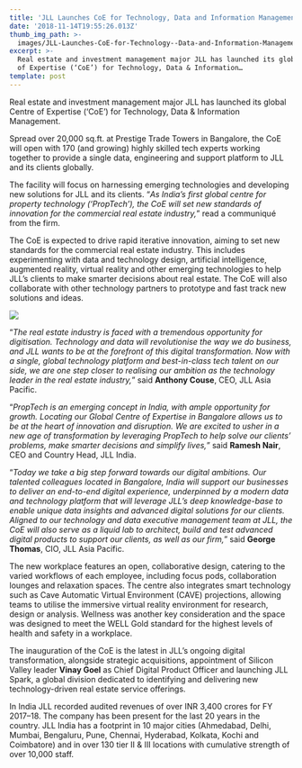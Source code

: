 ```yaml
---
title: 'JLL Launches CoE for Technology, Data and Information Management in Bangalore'
date: '2018-11-14T19:55:26.013Z'
thumb_img_path: >-
  images/JLL-Launches-CoE-for-Technology--Data-and-Information-Management-in-Bangalore/1*-BLwGPLkI2qAxXBYHXLzWQ.jpeg
excerpt: >-
  Real estate and investment management major JLL has launched its global Centre
  of Expertise (‘CoE’) for Technology, Data & Information…
template: post
---
```

Real estate and investment management major JLL has launched its global Centre of Expertise (‘CoE’) for Technology, Data & Information Management.

Spread over 20,000 sq.ft. at Prestige Trade Towers in Bangalore, the CoE will open with 170 (and growing) highly skilled tech experts working together to provide a single data, engineering and support platform to JLL and its clients globally.

The facility will focus on harnessing emerging technologies and developing new solutions for JLL and its clients. “*As India’s first global centre for property technology (‘PropTech’), the CoE will set new standards of innovation for the commercial real estate industry,*” read a communiqué from the firm.

The CoE is expected to drive rapid iterative innovation, aiming to set new standards for the commercial real estate industry. This includes experimenting with data and technology design, artificial intelligence, augmented reality, virtual reality and other emerging technologies to help JLL’s clients to make smarter decisions about real estate. The CoE will also collaborate with other technology partners to prototype and fast track new solutions and ideas.

![](/images/JLL-Launches-CoE-for-Technology--Data-and-Information-Management-in-Bangalore/1*-BLwGPLkI2qAxXBYHXLzWQ.jpeg)

“*The real estate industry is faced with a tremendous opportunity for digitisation. Technology and data will revolutionise the way we do business, and JLL wants to be at the forefront of this digital transformation. Now with a single, global technology platform and best-in-class tech talent on our side, we are one step closer to realising our ambition as the technology leader in the real estate industry,*” said **Anthony Couse**, CEO, JLL Asia Pacific.

“*PropTech is an emerging concept in India, with ample opportunity for growth. Locating our Global Centre of Expertise in Bangalore allows us to be at the heart of innovation and disruption. We are excited to usher in a new age of transformation by leveraging PropTech to help solve our clients’ problems, make smarter decisions and simplify lives,*” said **Ramesh Nair**, CEO and Country Head, JLL India.

“*Today we take a big step forward towards our digital ambitions. Our talented colleagues located in Bangalore, India will support our businesses to deliver an end-to-end digital experience, underpinned by a modern data and technology platform that will leverage JLL’s deep knowledge-base to enable unique data insights and advanced digital solutions for our clients. Aligned to our technology and data executive management team at JLL, the CoE will also serve as a liquid lab to architect, build and test advanced digital products to support our clients, as well as our firm,*” said **George Thomas**, CIO, JLL Asia Pacific.

The new workplace features an open, collaborative design, catering to the varied workflows of each employee, including focus pods, collaboration lounges and relaxation spaces. The centre also integrates smart technology such as Cave Automatic Virtual Environment (CAVE) projections, allowing teams to utilise the immersive virtual reality environment for research, design or analysis. Wellness was another key consideration and the space was designed to meet the WELL Gold standard for the highest levels of health and safety in a workplace.

The inauguration of the CoE is the latest in JLL’s ongoing digital transformation, alongside strategic acquisitions, appointment of Silicon Valley leader **Vinay Goel** as Chief Digital Product Officer and launching JLL Spark, a global division dedicated to identifying and delivering new technology-driven real estate service offerings.

In India JLL recorded audited revenues of over INR 3,400 crores for FY 2017–18. The company has been present for the last 20 years in the country. JLL India has a footprint in 10 major cities (Ahmedabad, Delhi, Mumbai, Bengaluru, Pune, Chennai, Hyderabad, Kolkata, Kochi and Coimbatore) and in over 130 tier II & III locations with cumulative strength of over 10,000 staff.
